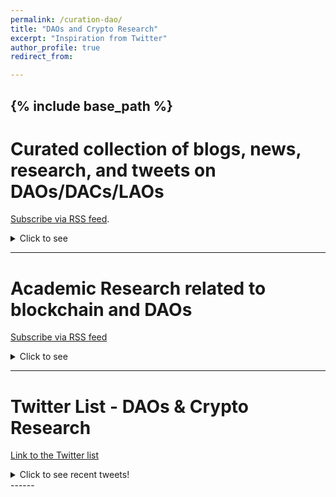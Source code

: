 ```yaml
---
permalink: /curation-dao/
title: "DAOs and Crypto Research"
excerpt: "Inspiration from Twitter"
author_profile: true
redirect_from:

---
```

{% include base_path %}
------

# Curated collection of blogs, news, research, and tweets on DAOs/DACs/LAOs
[Subscribe via RSS feed](https://www.inoreader.com/stream/user/1004906386/tag/DAO).
<details>
  <summary>Click to see</summary>
  
<iframe width="770" height="800" src="https://www.inoreader.com/stream/user/1004906386/tag/DAO/view/html?cs=m&t=Blogs%2C%20News%2C%20Research%2C%20and%20Tweets%20on%20DAOs&w=750&fs=12&sb=y" frameborder="0" tabindex="-1"></iframe>
  
</details>


***


# Academic Research related to blockchain and DAOs
[Subscribe via RSS feed](https://www.inoreader.com/stream/user/1004906386/tag/Academic%20Research%20on%20Blockchain%20and%20DAOs)
<details>
  <summary>Click to see</summary>
  
<iframe width="670" height="800" src="https://www.inoreader.com/stream/user/1004906386/tag/Academic%20Research%20on%20Blockchain%20and%20DAOs/view/html?cs=m" frameborder="0" tabindex="-1"></iframe>

</details>


***



# Twitter List - DAOs & Crypto Research
[Link to the Twitter list](https://twitter.com/LinXule/lists/daos-crypto-research?ref_src=twsrc%5Etfw)

<details>
  <summary>Click to see recent tweets!</summary>

<a class="twitter-timeline" href="https://twitter.com/LinXule/lists/daos-crypto-research?ref_src=twsrc%5Etfw">A Twitter List by LinXule</a> <script async src="https://platform.twitter.com/widgets.js" charset="utf-8"></script> %/

</details>
------

